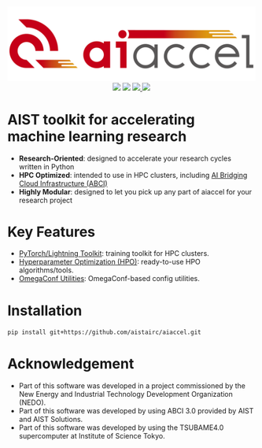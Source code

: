 <div align="center"><img src="https://raw.githubusercontent.com/aistairc/aiaccel/master/docs/image/logo_aiaccel.png" width="600"/></div>
<div align="center">
    <img src="https://img.shields.io/github/license/aistairc/aiaccel.svg" />
    <img src="https://img.shields.io/badge/Python-3.10-blue" />
    <a href="https://aistairc.github.io/aiaccel">
        <img src="https://github.com/aistairc/aiaccel/actions/workflows/gh-pages.yaml/badge.svg" />
    </a>
    <img src="https://github.com/aistairc/aiaccel/actions/workflows/ci.yaml/badge.svg" />
</div>

# AIST toolkit for accelerating machine learning research

* **Research-Oriented**: designed to accelerate your research cycles written in Python
* **HPC Optimized**: intended to use in HPC clusters, including [AI Bridging Cloud Infrastructure (ABCI)](https://abci.ai/)
* **Highly Modular**: designed to let you pick up any part of aiaccel for your research project

# Key Features
* [PyTorch/Lightning Toolkit](https://aistairc.github.io/aiaccel/api_reference/torch.html): training toolkit for HPC clusters.
* [Hyperparameter Optimization (HPO)](https://aistairc.github.io/aiaccel/api_reference/hpo.html): ready-to-use HPO algorithms/tools.
* [OmegaConf Utilities](https://aistairc.github.io/aiaccel/api_reference/config.html): OmegaConf-based config utilities.


# Installation
```bash
pip install git+https://github.com/aistairc/aiaccel.git
```
       
# Acknowledgement
* Part of this software was developed in a project commissioned by the New Energy and Industrial Technology Development Organization (NEDO).
* Part of this software was developed by using ABCI 3.0 provided by AIST and AIST Solutions.
* Part of this software was developed by using the TSUBAME4.0 supercomputer at Institute of Science Tokyo.
